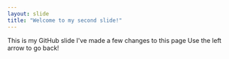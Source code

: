 ```yaml
---
layout: slide
title: "Welcome to my second slide!"
---
```

This is my GitHub slide
I've made a few changes to this page
Use the left arrow to go back!